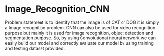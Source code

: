 # Image_Recognition_CNN
Problem statement is to identify that the image is of CAT or DOG it is simply a Image recognition problem. CNN can also be used for video recognition purpose but mainly it is used for image recognition, object detection and segmentation purpose.  So, by using Convolutional neural network we can easily build our model and correctly evaluate our model by using training and testing dataset provided.  
